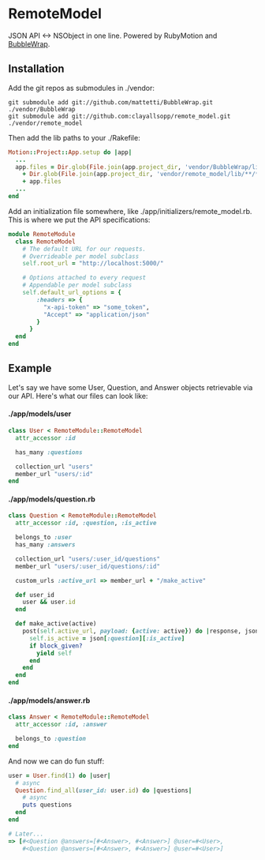 # RemoteModel


JSON API <-> NSObject in one line. Powered by RubyMotion and [BubbleWrap](https://github.com/mattetti/BubbleWrap/).

## Installation

Add the git repos as submodules in ./vendor:

```shell
git submodule add git://github.com/mattetti/BubbleWrap.git ./vendor/BubbleWrap
git submodule add git://github.com:clayallsopp/remote_model.git ./vendor/remote_model
```

Then add the lib paths to your ./Rakefile:

```ruby
Motion::Project::App.setup do |app|
  ...
  app.files = Dir.glob(File.join(app.project_dir, 'vendor/BubbleWrap/lib/**/*.rb')) 
    + Dir.glob(File.join(app.project_dir, 'vendor/remote_model/lib/**/*.rb')) 
    + app.files
  ...
end
```

Add an initialization file somewhere, like ./app/initializers/remote_model.rb. This is where we put the API specifications:

```ruby
module RemoteModule
  class RemoteModel
    # The default URL for our requests.
    # Overrideable per model subclass
    self.root_url = "http://localhost:5000/"

    # Options attached to every request
    # Appendable per model subclass
    self.default_url_options = {
        :headers => {
          "x-api-token" => "some_token",
          "Accept" => "application/json"
        }
      }
  end
end
```

## Example

Let's say we have some User, Question, and Answer objects retrievable via our API. Here's what our files can look like:

#### ./app/models/user
```ruby
class User < RemoteModule::RemoteModel
  attr_accessor :id

  has_many :questions

  collection_url "users"
  member_url "users/:id"
end
```

#### ./app/models/question.rb
```ruby
class Question < RemoteModule::RemoteModel
  attr_accessor :id, :question, :is_active

  belongs_to :user
  has_many :answers

  collection_url "users/:user_id/questions"
  member_url "users/:user_id/questions/:id"

  custom_urls :active_url => member_url + "/make_active"

  def user_id
    user && user.id
  end

  def make_active(active)
    post(self.active_url, payload: {active: active}) do |response, json|
      self.is_active = json[:question][:is_active]
      if block_given?
        yield self
      end
    end
  end
end
```

#### ./app/models/answer.rb
```ruby
class Answer < RemoteModule::RemoteModel
  attr_accessor :id, :answer

  belongs_to :question
end
```

And now we can do fun stuff:

```ruby
user = User.find(1) do |user|
  # async
  Question.find_all(user_id: user.id) do |questions|
    # async
    puts questions
  end
end

# Later...
=> [#<Question @answers=[#<Answer>, #<Answer>] @user=#<User>, 
    #<Question @answers=[#<Answer>, #<Answer>] @user=#<User>]
```